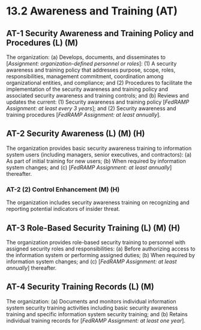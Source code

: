 # 13.2 Awareness and Training (AT)
## AT-1 Security Awareness and Training Policy and Procedures (L) (M)
The organization:
  (a)	Develops, documents, and disseminates to [_Assignment: organization-defined personnel or roles_]:
    (1)	A security awareness and training policy that addresses purpose, scope, roles, responsibilities, management commitment, coordination among organizational entities, and compliance; and
    (2)	 Procedures to facilitate the implementation of the security awareness and training policy and associated security awareness and training controls; and
  (b)	Reviews and updates the current:
    (1)	Security awareness and training policy [_FedRAMP Assignment: at least every 3 years_]; and
    (2)	Security awareness and training procedures [_FedRAMP Assignment: at least annually_].
## AT-2 Security Awareness (L) (M) (H)
The organization provides basic security awareness training to information system users (including managers, senior executives, and contractors):
  (a)	As part of initial training for new users;
  (b)	When required by information system changes; and
  (c)	[_FedRAMP Assignment: at least annually_] thereafter.
### AT-2 (2) Control Enhancement (M) (H)
The organization includes security awareness training on recognizing and reporting potential indicators of insider threat.
## AT-3 Role-Based Security Training (L) (M) (H)
The organization provides role-based security training to personnel with assigned security roles and responsibilities:
  (a)	Before authorizing access to the information system or performing assigned duties;
  (b)	When required by information system changes; and
  (c)	[_FedRAMP Assignment: at least annually_] thereafter.
## AT-4 Security Training Records (L) (M)
The organization:
  (a)	Documents and monitors individual information system security training activities including basic security awareness training and specific information system security training; and
  (b)	Retains individual training records for [_FedRAMP Assignment: at least one year_].
